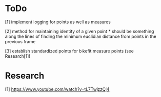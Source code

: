 # ToDo
[1] implement logging for points as well as measures

[2] method for maintaining identity of a given point
	* should be something along the lines of finding the minimum euclidian distance from points in the previous frame

[3] establish standardized points for bikefit measure points (see Research[1])

# Research
[1] https://www.youtube.com/watch?v=tL7TwjzzQj4
